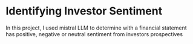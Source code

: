 # Identifying Investor Sentiment
In this project, I used mistral LLM to determine with a financial statement has positive, negative or neutral sentiment from investors prospectives
